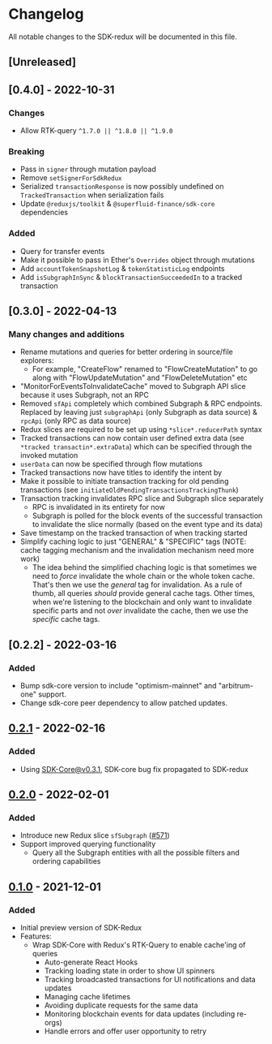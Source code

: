 # Changelog
All notable changes to the SDK-redux will be documented in this file.

## [Unreleased]

## [0.4.0] - 2022-10-31

### Changes
- Allow RTK-query `^1.7.0 || ^1.8.0 || ^1.9.0`

### Breaking
- Pass in `signer` through mutation payload
- Remove `setSignerForSdkRedux`
- Serialized `transactionResponse` is now possibly undefined on `TrackedTransaction` when serialization fails
- Update `@reduxjs/toolkit` & `@superfluid-finance/sdk-core` dependencies

### Added
- Query for transfer events
- Make it possible to pass in Ether's `Overrides` object through mutations
- Add `accountTokenSnapshotLog` & `tokenStatisticLog` endpoints
- Add `isSubgraphInSync` & `blockTransactionSucceededIn` to a tracked transaction 

## [0.3.0] - 2022-04-13

### Many changes and additions

- Rename mutations and queries for better ordering in source/file explorers:
  - For example, "CreateFlow" renamed to "FlowCreateMutation" to go along with "FlowUpdateMutation" and "FlowDeleteMutation" etc
- "MonitorForEventsToInvalidateCache" moved to Subgraph API slice because it uses Subgraph, not an RPC
- Removed `sfApi` completely which combined Subgraph & RPC endpoints. Replaced by leaving just `subgraphApi` (only Subgraph as data source) & `rpcApi` (only RPC as data source)
- Redux slices are required to be set up using `*slice*.reducerPath` syntax
- Tracked transactions can now contain user defined extra data (see `*tracked transactin*.extraData`) which can be specified through the invoked mutation
- `userData` can now be specified through flow mutations
- Tracked transactions now have titles to identify the intent by
- Make it possible to initiate transaction tracking for old pending transactions (see `initiateOldPendingTransactionsTrackingThunk`)
- Transaction tracking invalidates RPC slice and Subgraph slice separately
  - RPC is invalidated in its entirety for now
  - Subgraph is polled for the block events of the successful transaction to invalidate the slice normally (based on the event type and its data)
- Save timestamp on the tracked transaction of when tracking started
- Simplify caching logic to just "GENERAL" & "SPECIFIC" tags (NOTE: cache tagging mechanism and the invalidation mechanism need more work)
  - The idea behind the simplified chaching logic is that sometimes we need to _force_ invalidate the whole chain or the whole token cache. That's then we use the _general_ tag for invalidation. As a rule of thumb, all queries _should_ provide general cache tags. Other times, when we're listening to the blockchain and only want to invalidate specific parts and not _over_ invalidate the cache, then we use the _specific_ cache tags.

## [0.2.2] - 2022-03-16

### Added

- Bump sdk-core version to include "optimism-mainnet" and "arbitrum-one" support.
- Change sdk-core peer dependency to allow patched updates.

## [0.2.1] - 2022-02-16

### Added

- Using SDK-Core@v0.3.1, SDK-core bug fix propagated to SDK-redux

## [0.2.0] - 2022-02-01

### Added
- Introduce new Redux slice `sfSubgraph` ([#571])
- Support improved querying functionality
  - Query all the Subgraph entities with all the possible filters and ordering capabilities

## [0.1.0] - 2021-12-01

### Added

- Initial preview version of SDK-Redux
- Features:
  - Wrap SDK-Core with Redux's RTK-Query to enable cache'ing of queries
    - Auto-generate React Hooks
    - Tracking loading state in order to show UI spinners
    - Tracking broadcasted transactions for UI notifications and data updates
    - Managing cache lifetimes
    - Avoiding duplicate requests for the same data
    - Monitoring blockchain events for data updates (including re-orgs)
    - Handle errors and offer user opportunity to retry


[0.2.1]: https://github.com/superfluid-finance/protocol-monorepo/compare/sdk-redux%40v0.2.0...sdk-redux%40v0.2.1
[0.2.0]: https://github.com/superfluid-finance/protocol-monorepo/compare/sdk-redux%40v0.1.0...sdk-redux%40v0.2.0
[0.1.0]: https://github.com/superfluid-finance/protocol-monorepo/releases/tag/sdk-redux%40v0.1.0


[#571]: https://github.com/superfluid-finance/protocol-monorepo/pull/571
